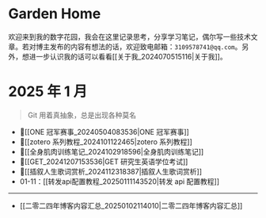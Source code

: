 # Garden Home

欢迎来到我的数字花园，我会在这里记录思考，分享学习笔记，偶尔写一些技术文章。若对博主发布的内容有想法的话，欢迎致电邮箱：`3109578741@qq.com`。另外，想进一步认识我的话可以看看[[关于我_2024070515116|关于我]]。

# 2025 年 1 月

> Git 用着真抽象，总是出现各种莫名

- 📌[[ONE 冠军赛事_20240504083536|ONE 冠军赛事]] 
- 📌[[zotero 系列教程_2024101122465|zotero 系列教程]] 
- 📌[[全身肌肉训练笔记_2024102918596|全身肌肉训练笔记]] 
- 📌[[GET_20241207153536|GET 研究生英语学位考试]] 
- 📌[[插叙人生歌词赏析_2024112318387|插叙人生歌词赏析]] 
- 01-11：[[转发api配置教程_20250111143520|转发 api 配置教程]]

---

- [[二零二四年博客内容汇总_20250102114010|二零二四年博客内容汇总]]